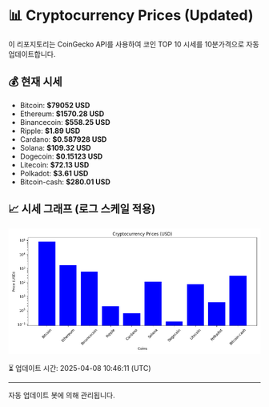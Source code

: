 
# 📊 Cryptocurrency Prices (Updated)

이 리포지토리는 CoinGecko API를 사용하여 코인 TOP 10 시세를 10분가격으로 자동 업데이트합니다.

## 💰 현재 시세
- Bitcoin: **$79052 USD**
- Ethereum: **$1570.28 USD**
- Binancecoin: **$558.25 USD**
- Ripple: **$1.89 USD**
- Cardano: **$0.587928 USD**
- Solana: **$109.32 USD**
- Dogecoin: **$0.15123 USD**
- Litecoin: **$72.13 USD**
- Polkadot: **$3.61 USD**
- Bitcoin-cash: **$280.01 USD**

## 📈 시세 그래프 (로그 스케일 적용)
![Crypto Prices](crypto_prices.png)

⏳ 업데이트 시간: 2025-04-08 10:46:11 (UTC)

---
자동 업데이트 봇에 의해 관리됩니다.
